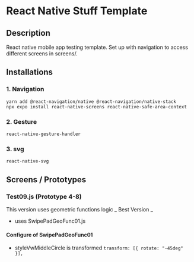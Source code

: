 # React Native Stuff Template

## Description

React native mobile app testing template. Set up with navigation to access different screens in screens/.

## Installations

### 1. Navigation

```
yarn add @react-navigation/native @react-navigation/native-stack
npx expo install react-native-screens react-native-safe-area-context
```

### 2. Gesture

`react-native-gesture-handler`

### 3. svg

`react-native-svg`

## Screens / Prototypes

### Test09.js (Prototype 4-8)

This version uses geometric functions logic _ Best Version _

- uses SwipePadGeoFunc01.js

#### Configure of SwipePadGeoFunc01

- styleVwMiddleCircle is transformed `transform: [{ rotate: "-45deg" }],`
